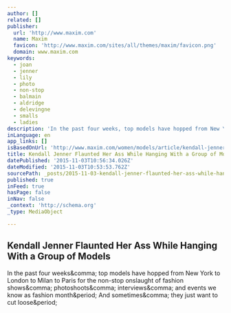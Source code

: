 ```yaml
---
author: []
related: []
publisher:
  url: 'http://www.maxim.com'
  name: Maxim
  favicon: 'http://www.maxim.com/sites/all/themes/maxim/favicon.png'
  domain: www.maxim.com
keywords:
  - joan
  - jenner
  - lily
  - photo
  - non-stop
  - balmain
  - aldridge
  - delevingne
  - smalls
  - ladies
description: 'In the past four weeks, top models have hopped from New York to London to Milan to Paris for the non-stop onslaught of fashion shows, photoshoots, interviews, and events we know as fashion month. And sometimes, they just want to cut loose.'
inLanguage: en
app_links: []
isBasedOnUrl: 'http://www.maxim.com/women/models/article/kendall-jenner-butt-joan-smalls-boob-2015-10'
title: Kendall Jenner Flaunted Her Ass While Hanging With a Group of Models
datePublished: '2015-11-03T10:56:34.026Z'
dateModified: '2015-11-03T10:53:53.762Z'
sourcePath: _posts/2015-11-03-kendall-jenner-flaunted-her-ass-while-hanging-with-a-group-o.md
published: true
inFeed: true
hasPage: false
inNav: false
_context: 'http://schema.org'
_type: MediaObject

---
```

<article style=""><h1>Kendall Jenner Flaunted Her Ass While Hanging With a Group of Models</h1><p>In the past four weeks&amp;comma; top models have hopped from New York to London to Milan to Paris for the non-stop onslaught of fashion shows&amp;comma; photoshoots&amp;comma; interviews&amp;comma; and events we know as fashion month&amp;period; And sometimes&amp;comma; they just want to cut loose&amp;period;</p></article>